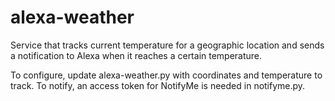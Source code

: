 # alexa-weather

Service that tracks current temperature for a geographic location and sends a notification to Alexa when it reaches a certain temperature.

To configure, update alexa-weather.py with coordinates and temperature to track. To notify, an access token for NotifyMe is needed in notifyme.py.

